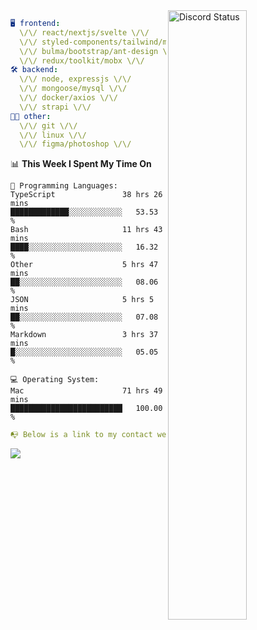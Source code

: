 
<a href="https://discord.com/users/279302975371870218" target="_blank">
    <img width="50%" align="right" alt="Discord Status" src="https://lanyard.cnrad.dev/api/279302975371870218?bg=161B22&borderRadius=5px%205px%200%200&hideTimestamp=true&idleMessage=Just%20chillin%27%20at%20the%20moment&animated=true">
</a>

```yaml
🖥️ frontend: 
  \/\/ react/nextjs/svelte \/\/
  \/\/ styled-components/tailwind/mui/
  \/\/ bulma/bootstrap/ant-design \/\/
  \/\/ redux/toolkit/mobx \/\/
🛠 backend: 
  \/\/ node, expressjs \/\/
  \/\/ mongoose/mysql \/\/
  \/\/ docker/axios \/\/
  \/\/ strapi \/\/
👨‍💻 other: 
  \/\/ git \/\/ 
  \/\/ linux \/\/
  \/\/ figma/photoshop \/\/
```
<!--START_SECTION:waka-->
📊 **This Week I Spent My Time On** 

```text
💬 Programming Languages: 
TypeScript               38 hrs 26 mins      █████████████░░░░░░░░░░░░   53.53 % 
Bash                     11 hrs 43 mins      ████░░░░░░░░░░░░░░░░░░░░░   16.32 % 
Other                    5 hrs 47 mins       ██░░░░░░░░░░░░░░░░░░░░░░░   08.06 % 
JSON                     5 hrs 5 mins        ██░░░░░░░░░░░░░░░░░░░░░░░   07.08 % 
Markdown                 3 hrs 37 mins       █░░░░░░░░░░░░░░░░░░░░░░░░   05.05 % 

💻 Operating System: 
Mac                      71 hrs 49 mins      █████████████████████████   100.00 % 
```


<!--END_SECTION:waka-->
```yaml
📭 Below is a link to my contact website 
```
<a href="https://mxns.xyz" target="_black"> <img src="https://img.shields.io/badge/website-161B22?style=for-the-badge&logo=About.me&logoColor=white"></img> <a/>
